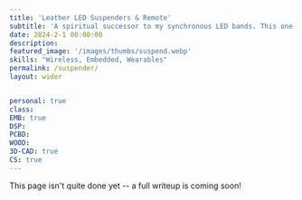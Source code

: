 ```yaml
---
title: 'Leather LED Suspenders & Remote'
subtitle: 'A spiritual successor to my synchronous LED bands. This one has it all: Gradient Math! iPod Aesthetics! Authentic Dead Cow! And of course, USB-C.'
date: 2024-2-1 00:00:00
description:
featured_image: '/images/thumbs/suspend.webp'
skills: "Wireless, Embedded, Wearables"
permalink: /suspender/
layout: wider


personal: true
class:
EMB: true
DSP: 
PCBD:
WOOD:
3D-CAD: true
CS: true
---
```


This page isn't quite done yet -- a full writeup is coming soon!
